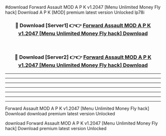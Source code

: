 #download Forward Assault MOD A P K v1.2047 [Menu Unlimited Money Fly hack] Download A P K [MOD] premium latest version Unlocked lp78i 



<div align="center">
<h3>🔴 Download [Server1] 👉👉 <a href="https://apkdownload-94cd0.web.app/">Forward Assault MOD A P K v1.2047 [Menu Unlimited Money Fly hack] Download</a></h3><br>

<h3>🔴 Download [Server2] 👉👉 <a href="https://apkdownload-94cd0.web.app/">Forward Assault MOD A P K v1.2047 [Menu Unlimited Money Fly hack] Download</a></h3>
</div>





----------------------------------------------------------

----------------------------------------------------------

----------------------------------------------------------

----------------------------------------------------------

----------------------------------------------------------

----------------------------------------------------------

----------------------------------------------------------

Forward Assault MOD A P K v1.2047 [Menu Unlimited Money Fly hack] Download download premium latest version Unlocked

download Forward Assault MOD A P K v1.2047 [Menu Unlimited Money Fly hack] Download premium latest version Unlocked
